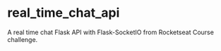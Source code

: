# real_time_chat_api
A real time chat Flask API with Flask-SocketIO from Rocketseat Course challenge.

